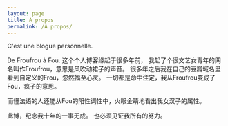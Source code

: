 ```yaml
---
layout: page
title: À propos
permalink: /À propos/
---
```




C'est une blogue personnelle.



De Froufrou à Fou.
这个个人博客缘起于很多年前，
我起了个很文艺女青年的网名叫作Froufrou，意思是风吹动裙子的声音。
很多年之后我在自己的豆瓣域名里看到自定义的Frou，忽然福至心灵。
一切都是命中注定，我从Froufrou变成了Fou，疯子的意思。

而懂法语的人还能从Fou的阳性词性中，火眼金睛地看出我女汉子的属性。

此博，纪念我十年的一事无成。
也必须见证我所有的努力。
